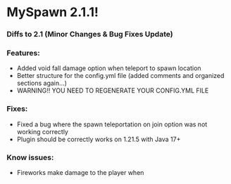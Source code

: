 # MySpawn 2.1.1!

### Diffs to 2.1 (Minor Changes & Bug Fixes Update) 

### Features:

- Added void fall damage option when teleport to spawn location
- Better structure for the config.yml file (added comments and organized sections again...)
- WARNING!! YOU NEED TO REGENERATE YOUR CONFIG.YML FILE
### Fixes:

- Fixed a bug where the spawn teleportation on join option was not working correctly
- Plugin should be correctly works on 1.21.5 with Java 17+
### Know issues:
- Fireworks make damage to the player when